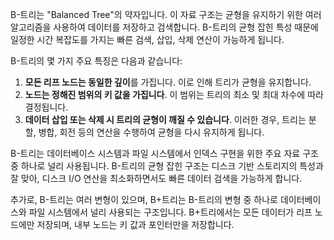 B-트리는 "Balanced Tree"의 약자입니다. 이 자료 구조는 균형을 유지하기 위한 여러 알고리즘을 사용하여 데이터를 저장하고 검색합니다. B-트리의 균형 잡힌 특성 때문에 일정한 시간 복잡도를 가지는 빠른 검색, 삽입, 삭제 연산이 가능하게 됩니다.

B-트리의 몇 가지 주요 특징은 다음과 같습니다:

1. **모든 리프 노드는 동일한 깊이**를 가집니다. 이로 인해 트리가 균형을 유지합니다.
2. **노드는 정해진 범위의 키 값을 가집니다**. 이 범위는 트리의 최소 및 최대 차수에 따라 결정됩니다.
3. **데이터 삽입 또는 삭제 시 트리의 균형이 깨질 수 있습니다**. 이러한 경우, 트리는 분할, 병합, 회전 등의 연산을 수행하여 균형을 다시 유지하게 됩니다.

B-트리는 데이터베이스 시스템과 파일 시스템에서 인덱스 구현을 위한 주요 자료 구조 중 하나로 널리 사용됩니다. B-트리의 균형 잡힌 구조는 디스크 기반 스토리지의 특성과 잘 맞아, 디스크 I/O 연산을 최소화하면서도 빠른 데이터 검색을 가능하게 합니다.

추가로, B-트리는 여러 변형이 있으며, B+트리는 B-트리의 변형 중 하나로 데이터베이스와 파일 시스템에서 널리 사용되는 구조입니다. B+트리에서는 모든 데이터가 리프 노드에만 저장되며, 내부 노드는 키 값과 포인터만을 저장합니다.